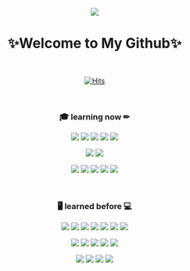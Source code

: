 <p align="center">
  <a href="https://www.naver.com/">
    <img src="https://capsule-render.vercel.app/api?type=waving&color=gradient&fontColor=FFFFFF&height=300&section=header&text=Dunde%20:%20web&fontSize=85&fontAlignY=40&rotate=7" />
  </a>
</p>

<h1 align="center"> ✨Welcome to My Github✨ </h1>

<br>

<p align="center">
  <a href="https://hits.sh/github.com/dunde-o/">
    <img alt="Hits" src="https://hits.sh/github.com/dunde-o.svg?label=%EC%A0%84%EC%B2%B4%20%EB%B0%A9%EB%AC%B8%EC%9E%90"/>
  </a>
</p>

</br>

<h3 align="center">🎓 learning now ✏</h3>

<p align="center">
  <img src="https://img.shields.io/badge/Python-3776AB?style=plastic&logo=Python&logoColor=white"/>
  <img src="https://img.shields.io/badge/Java-007396?style=plastic&logo=java&logoColor=white"/>
  <img src="https://img.shields.io/badge/PyTorch-EE4C2C?style=plastic&logo=pytorch&logoColor=white"/>
  <img src="https://img.shields.io/badge/Keras-D00000?style=plastic&logo=keras&logoColor=white"/>
  <img src="https://img.shields.io/badge/TensorFlow-FF6F00?style=plastic&logo=tensorflow&logoColor=white"/>
</p>
<p align="center">
  <img src="https://img.shields.io/badge/OpenAI-412991?style=plastic&logo=openai&logoColor=white"/>
  <img src="https://img.shields.io/badge/Hugging_Face-FFD21E?style=plastic&logo=huggingface&logoColor=white"/>
</p>
<p align="center">
  <img src="https://img.shields.io/badge/Jupyter-F37626?style=plastic&logo=jupyter&logoColor=white"/>
  <img src="https://img.shields.io/badge/Google_Colab-F9AB00?style=plastic&logo=googlecolab&logoColor=white"/>
  <img src="https://img.shields.io/badge/IntelliJ_IDEA-000000?style=plastic&logo=IntelliJIDEA&logoColor=white"/>
  <img src="https://img.shields.io/badge/Git-F05032?style=plastic&logo=Git&logoColor=white"/>
  <img src="https://img.shields.io/badge/Github-181717?style=plastic&logo=Github&logoColor=white"/>
</p>

<br/>

<h3 align="center">🖥 learned before 💻</h3>

<p align="center">  
  <img src="https://img.shields.io/badge/Java_Script-F7DF1E?style=plastic&logo=javascript&logoColor=white"/>
  <img src="https://img.shields.io/badge/Node.js-339933?style=plastic&logo=Node.js&logoColor=white"/>
  <img src="https://img.shields.io/badge/HTML5-E34F26?style=plastic&logo=HTML5&logoColor=white"/>
  <img src="https://img.shields.io/badge/CSS3-1572B6?style=plastic&logo=CSS3&logoColor=white"/>
  <img src="https://img.shields.io/badge/React-61DAFB?style=plastic&logo=React&logoColor=black"/>
  <img src="https://img.shields.io/badge/Create_React_App-09D3AC?style=plastic&logo=CreateReactApp&logoColor=white"/>
  <img src="https://img.shields.io/badge/TypeScript-3178C6?style=plastic&logo=TypeScript&logoColor=white"/>
</p>
<p align="center">
  <img src="https://img.shields.io/badge/Spring-6DB33F?style=plastic&logo=Spring&logoColor=white"/>
  <img src="https://img.shields.io/badge/Spring_Boot-6DB33F?style=plastic&logo=SpringBoot&logoColor=white"/>
  <img src="https://img.shields.io/badge/GitHub_Actions-2088FF?style=plastic&logo=GitHubActions&logoColor=white"/>
  <img src="https://img.shields.io/badge/NGINX-009639?style=plastic&logo=NGINX&logoColor=white"/>
  <img src="https://img.shields.io/badge/Hibernate-59666C?style=plastic&logo=Hibernate&logoColor=white"/>
</p>
<p align="center">
  <img src="https://img.shields.io/badge/Oracle-F80000?style=plastic&logo=Oracle&logoColor=white"/>
  <img src="https://img.shields.io/badge/MariaDB-003545?style=plastic&logo=MariaDB&logoColor=white"/>
  <img src="https://img.shields.io/badge/Apache_Tomcat-F8DC75?style=plastic&logo=ApacheTomcat&logoColor=white"/>  
  <img src="https://img.shields.io/badge/Pug-A86454?style=plastic&logo=Pug&logoColor=white"/>
</p>

